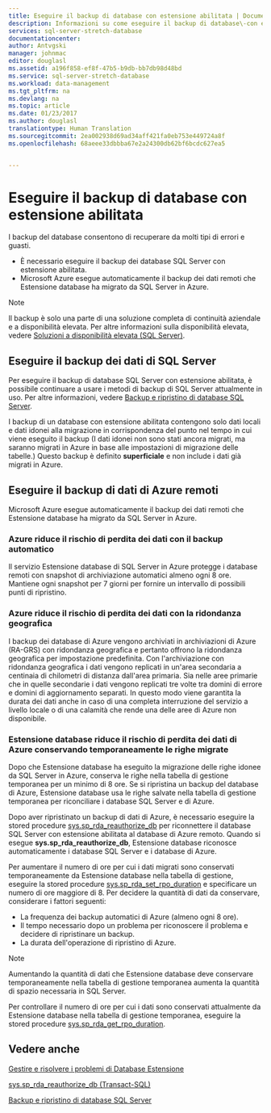 ```yaml
---
title: Eseguire il backup di database con estensione abilitata | Documentazione Microsoft
description: Informazioni su come eseguire il backup di database\-con estensione abilitata.
services: sql-server-stretch-database
documentationcenter: 
author: Antvgski
manager: johnmac
editor: douglasl
ms.assetid: a196f858-ef8f-47b5-b9db-bb7db98d48bd
ms.service: sql-server-stretch-database
ms.workload: data-management
ms.tgt_pltfrm: na
ms.devlang: na
ms.topic: article
ms.date: 01/23/2017
ms.author: douglasl
translationtype: Human Translation
ms.sourcegitcommit: 2ea002938d69ad34aff421fa0eb753e449724a8f
ms.openlocfilehash: 68aeee33dbbba67e2a24300db62bf6bcdc627ea5


---
```

# <a name="backup-stretch-enabled-databases"></a>Eseguire il backup di database con estensione abilitata
I backup del database consentono di recuperare da molti tipi di errori e guasti.  

* È necessario eseguire il backup dei database SQL Server con estensione abilitata.  
* Microsoft Azure esegue automaticamente il backup dei dati remoti che Estensione database ha migrato da SQL Server in Azure.  

> [!NOTE]
> Il backup è solo una parte di una soluzione completa di continuità aziendale e a disponibilità elevata. Per altre informazioni sulla disponibilità elevata, vedere [Soluzioni a disponibilità elevata (SQL Server)](https://msdn.microsoft.com/library/ms190202.aspx).
> 
> 

## <a name="back-up-your-sql-server-data"></a>Eseguire il backup dei dati di SQL Server
Per eseguire il backup di database SQL Server con estensione abilitata, è possibile continuare a usare i metodi di backup di SQL Server attualmente in uso. Per altre informazioni, vedere [Backup e ripristino di database SQL Server](https://msdn.microsoft.com/library/ms187048.aspx).

I backup di un database con estensione abilitata contengono solo dati locali e dati idonei alla migrazione in corrispondenza del punto nel tempo in cui viene eseguito il backup \(I dati idonei non sono stati ancora migrati, ma saranno migrati in Azure in base alle impostazioni di migrazione delle tabelle.\) Questo backup è definito **superficiale** e non include i dati già migrati in Azure.  

## <a name="back-up-your-remote-azure-data"></a>Eseguire il backup di dati di Azure remoti
Microsoft Azure esegue automaticamente il backup dei dati remoti che Estensione database ha migrato da SQL Server in Azure.  

### <a name="azure-reduces-the-risk-of-data-loss-with-automatic-backup"></a>Azure riduce il rischio di perdita dei dati con il backup automatico
Il servizio Estensione database di SQL Server in Azure protegge i database remoti con snapshot di archiviazione automatici almeno ogni 8 ore. Mantiene ogni snapshot per 7 giorni per fornire un intervallo di possibili punti di ripristino.  

### <a name="azure-reduces-the-risk-of-data-loss-with-geo-redundancy"></a>Azure riduce il rischio di perdita dei dati con la ridondanza geografica
I backup dei database di Azure vengono archiviati in archiviazioni di Azure (RA\-GRS) con ridondanza geografica e pertanto offrono la ridondanza geografica per impostazione predefinita. Con l'archiviazione con ridondanza geografica i dati vengono replicati in un'area secondaria a centinaia di chilometri di distanza dall'area primaria. Sia nelle aree primarie che in quelle secondarie i dati vengono replicati tre volte tra domini di errore e domini di aggiornamento separati. In questo modo viene garantita la durata dei dati anche in caso di una completa interruzione del servizio a livello locale o di una calamità che rende una delle aree di Azure non disponibile.

### <a name="a-namestretchrpoastretch-database-reduces-the-risk-of-data-loss-for-your-azure-data-by-retaining-migrated-rows-temporarily"></a><a name="stretchRPO"></a>Estensione database riduce il rischio di perdita dei dati di Azure conservando temporaneamente le righe migrate
Dopo che Estensione database ha eseguito la migrazione delle righe idonee da SQL Server in Azure, conserva le righe nella tabella di gestione temporanea per un minimo di 8 ore. Se si ripristina un backup del database di Azure, Estensione database usa le righe salvate nella tabella di gestione temporanea per riconciliare i database SQL Server e di Azure.

Dopo aver ripristinato un backup di dati di Azure, è necessario eseguire la stored procedure [sys.sp_rda_reauthorize_db](https://msdn.microsoft.com/library/mt131016.aspx) per riconnettere il database SQL Server con estensione abilitata al database di Azure remoto. Quando si esegue **sys.sp_rda_reauthorize_db**, Estensione database riconosce automaticamente i database SQL Server e i database di Azure.

Per aumentare il numero di ore per cui i dati migrati sono conservati temporaneamente da Estensione database nella tabella di gestione, eseguire la stored procedure [sys.sp_rda_set_rpo_duration](https://msdn.microsoft.com/library/mt707766.aspx) e specificare un numero di ore maggiore di 8. Per decidere la quantità di dati da conservare, considerare i fattori seguenti:

* La frequenza dei backup automatici di Azure (almeno ogni 8 ore).
* Il tempo necessario dopo un problema per riconoscere il problema e decidere di ripristinare un backup.
* La durata dell'operazione di ripristino di Azure.

> [!NOTE]
> Aumentando la quantità di dati che Estensione database deve conservare temporaneamente nella tabella di gestione temporanea aumenta la quantità di spazio necessaria in SQL Server.
> 
> 

Per controllare il numero di ore per cui i dati sono conservati attualmente da Estensione database nella tabella di gestione temporanea, eseguire la stored procedure [sys.sp_rda_get_rpo_duration](https://msdn.microsoft.com/library/mt707767.aspx).

## <a name="see-also"></a>Vedere anche
[Gestire e risolvere i problemi di Database Estensione](sql-server-stretch-database-manage.md)

[sys.sp_rda_reauthorize_db (Transact-SQL)](https://msdn.microsoft.com/library/mt131016.aspx)

[Backup e ripristino di database SQL Server](https://msdn.microsoft.com/library/ms187048.aspx)




<!--HONumber=Nov16_HO3-->


